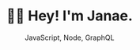 <h1 align="center" >👋🏾 Hey! I'm Janae.</h1>

<p align="center">JavaScript, Node, GraphQL</p>
<br/>

<!---
**<p align="center">I love creating MERN applications and enhancing performance with Webpack and other technologies. 🤩</p>**

<p align="center">Currently, I'm working as a Coding Bootcamp Teaching Assistant for EdX. As a recent full stack web development bootcamp graduate myself, I'm always interest in hearing more about new and exciting tech employment opportunities! 🤓</p>

<p align="center">✨ Reach out to me about how I can be an asset to your team. ✨</p>
<br />
<br/>

<p align="center">
  <img src="https://github-readme-stats.vercel.app/api?username=gitJanaeW&theme=radical" width="400"/>
  <br/>
  <img src="https://github-readme-stats.vercel.app/api/top-langs/?username=gitJanaeW&theme=radical" width="400" />
</p>

<p align="center">Timezone: Eastern Standard Time (EST)</p>
<p align="center"><img src="https://visitor-badge.glitch.me/badge?page_id=gitJanaeW.gitJanaeW" alt="visitor-badge" /></p>
--->

<!---
gitJanaeW/gitJanaeW is a ✨ special ✨ repository because its `README.md` (this file) appears on your GitHub profile.
You can click the Preview link to take a look at your changes.
--->
